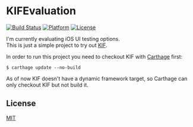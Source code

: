 # KIFEvaluation

[![Build Status](https://img.shields.io/travis/juliangrosshauser/KIFEvaluation.svg)](https://travis-ci.org/juliangrosshauser/KIFEvaluation)
[![Platform](https://img.shields.io/badge/platform-ios-lightgrey.svg)](https://developer.apple.com/devcenter/ios/index.action)
[![License](https://img.shields.io/badge/license-MIT-3f3f3f.svg)](http://choosealicense.com/licenses/mit)

I'm currently evaluating iOS UI testing options.  
This is just a simple project to try out [KIF](https://github.com/kif-framework/KIF).

In order to run this project you need to checkout KIF with [Carthage](https://github.com/Carthage/Carthage) first:

```shell
$ carthage update --no-build
```

As of now KIF doesn't have a dynamic framework target, so Carthage can only checkout KIF but not build it.

## License

[MIT](LICENSE)
